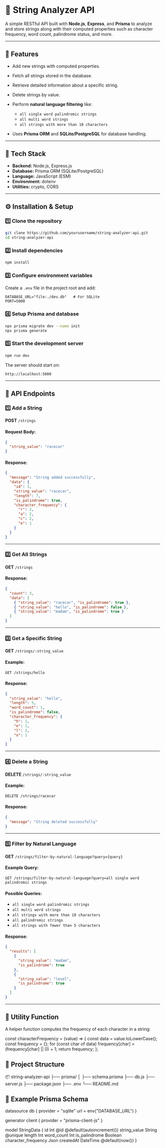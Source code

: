 # 🧠 String Analyzer API

A simple RESTful API built with **Node.js**, **Express**, and **Prisma** to analyze and store strings along with their computed properties such as character frequency, word count, palindrome status, and more.

---

## 🚀 Features

* Add new strings with computed properties.
* Fetch all strings stored in the database.
* Retrieve detailed information about a specific string.
* Delete strings by value.
* Perform **natural language filtering** like:

  * `all single word palindromic strings`
  * `all multi word strings`
  * `all strings with more than 10 characters`
* Uses **Prisma ORM** and **SQLite/PostgreSQL** for database handling.

---

## 🧩 Tech Stack

* **Backend:** Node.js, Express.js
* **Database:** Prisma ORM (SQLite/PostgreSQL)
* **Language:** JavaScript (ESM)
* **Environment:** dotenv
* **Utilities:** crypto, CORS

---

## ⚙️ Installation & Setup

### 1️⃣ Clone the repository

```bash
git clone https://github.com/yourusername/string-analyzer-api.git
cd string-analyzer-api
```

### 2️⃣ Install dependencies

```bash
npm install
```

### 3️⃣ Configure environment variables

Create a `.env` file in the project root and add:

```env
DATABASE_URL="file:./dev.db"   # For SQLite
PORT=5000
```

### 4️⃣ Setup Prisma and database

```bash
npx prisma migrate dev --name init
npx prisma generate
```

### 5️⃣ Start the development server

```bash
npm run dev
```

The server should start on:

```
http://localhost:5000
```

---

## 🧠 API Endpoints

### 1️⃣ Add a String

**POST** `/strings`

#### Request Body:

```json
{
  "string_value": "racecar"
}
```

#### Response:

```json
{
  "message": "String added successfully",
  "data": {
    "id": 1,
    "string_value": "racecar",
    "length": 7,
    "is_palindrome": true,
    "character_frequency": {
      "r": 2,
      "a": 2,
      "c": 2,
      "e": 1
    }
  }
}
```

---

### 2️⃣ Get All Strings

**GET** `/strings`

#### Response:

```json
{
  "count": 3,
  "data": [
    { "string_value": "racecar", "is_palindrome": true },
    { "string_value": "hello", "is_palindrome": false },
    { "string_value": "madam", "is_palindrome": true }
  ]
}
```

---

### 3️⃣ Get a Specific String

**GET** `/strings/:string_value`

#### Example:

```
GET /strings/hello
```

#### Response:

```json
{
  "string_value": "hello",
  "length": 5,
  "word_count": 1,
  "is_palindrome": false,
  "character_frequency": {
    "h": 1,
    "e": 1,
    "l": 2,
    "o": 1
  }
}
```

---

### 4️⃣ Delete a String

**DELETE** `/strings/:string_value`

#### Example:

```
DELETE /strings/racecar
```

#### Response:

```json
{
  "message": "String deleted successfully"
}
```

---

### 5️⃣ Filter by Natural Language

**GET** `/strings/filter-by-natural-language?query={query}`

#### Example Query:

```
GET /strings/filter-by-natural-language?query=all single word palindromic strings
```

#### Possible Queries:

* `all single word palindromic strings`
* `all multi word strings`
* `all strings with more than 10 characters`
* `all palindromic strings`
* `all strings with fewer than 5 characters`

#### Response:

```json
{
  "results": [
    {
      "string_value": "madam",
      "is_palindrome": true
    },
    {
      "string_value": "level",
      "is_palindrome": true
    }
  ]
}
```

---

## 🧮 Utility Function

A helper function computes the frequency of each character in a string:

const characterFrequency = (value) => {
  const data = value.toLowerCase();
  const frequency = {};
  for (const char of data) frequency[char] = (frequency[char] || 0) + 1;
  return frequency;
};


## 📁 Project Structure


📦 string-analyzer-api
├── prisma/
│   ├── schema.prisma
├── db.js
├── server.js
├── package.json
├── .env
└── README.md


## 🧪 Example Prisma Schema
datasource db {
  provider = "sqlite"
  url      = env("DATABASE_URL")
}

generator client {
  provider = "prisma-client-js"
}

model StringData {
  id                  Int      @id @default(autoincrement())
  string_value        String   @unique
  length              Int
  word_count          Int
  is_palindrome       Boolean
  character_frequency Json
  createdAt           DateTime @default(now())
}

